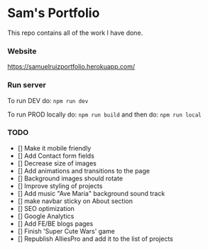 # Sam's Portfolio

This repo contains all of the work I have done.

### Website

https://samuelruizportfolio.herokuapp.com/

### Run server

To run DEV do:
`npm run dev`

To run PROD locally do:
`npm run build`
and then do:
`npm run local`

### TODO

- [] Make it mobile friendly
- [] Add Contact form fields
- [] Decrease size of images
- [] Add animations and transitions to the page
- [] Background images should rotate
- [] Improve styling of projects
- [] Add music "Ave Maria" background sound track
- [] make navbar sticky on About section
- [] SEO optimization
- [] Google Analytics
- [] Add FE/BE blogs pages
- [] Finish 'Super Cute Wars' game
- [] Republish AlliesPro and add it to the list of projects
